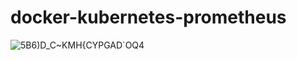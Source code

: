 # docker-kubernetes-prometheus

![5B6)D_C~KMH{CYPGAD`OQ4](https://github.com/xuz218/docker-kubernetes-prometheus/assets/88963429/de091a3c-82e0-467e-94f7-283d2fa70197)

